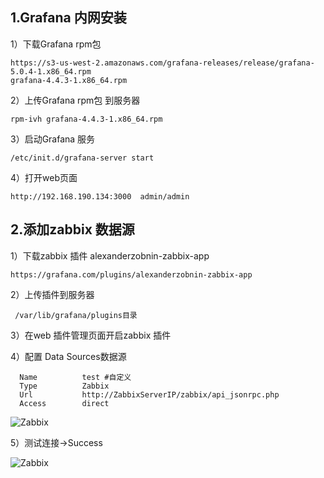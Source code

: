 ## 1.Grafana 内网安装

   1）下载Grafana rpm包 
   
    https://s3-us-west-2.amazonaws.com/grafana-releases/release/grafana-5.0.4-1.x86_64.rpm
    grafana-4.4.3-1.x86_64.rpm
    
   2）上传Grafana rpm包 到服务器
    
    rpm-ivh grafana-4.4.3-1.x86_64.rpm
    
   3）启动Grafana 服务
   
    /etc/init.d/grafana-server start
    
   4）打开web页面
   
    http://192.168.190.134:3000  admin/admin
    
 ## 2.添加zabbix 数据源
 
   1）下载zabbix 插件 alexanderzobnin-zabbix-app
   
    https://grafana.com/plugins/alexanderzobnin-zabbix-app
    
   2）上传插件到服务器
   
     /var/lib/grafana/plugins目录
     
   3）在web 插件管理页面开启zabbix 插件
   
   4）配置 Data Sources数据源
     
      Name          test #自定义
      Type          Zabbix
      Url           http://ZabbixServerIP/zabbix/api_jsonrpc.php
      Access        direct
      
   ![Zabbix]( https://github.com/shenyingkun/Linux-Zabbix-Grafana/blob/master/Grafana2.png )
   
   5）测试连接->Success
   
   ![Zabbix]( https://github.com/shenyingkun/Linux-Zabbix-Grafana/blob/master/Grafana.png )
   
